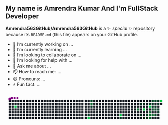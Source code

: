  ## My name is Amrendra Kumar And I'm FullStack Developer


**Amrendra563GitHub/Amrendra563GitHub** is a ✨ _special_ ✨ repository because its `README.md` (this file) appears on your GitHub profile.

- 🔭 I’m currently working on ...
- 🌱 I’m currently learning ...
- 👯 I’m looking to collaborate on ...
- 🤔 I’m looking for help with ...
- 💬 Ask me about ...
- 📫 How to reach me: ...
- 😄 Pronouns: ...
- ⚡ Fun fact: ...


<svg viewBox="-16 -32 880 192" width="880" height="192" xmlns="http://www.w3.org/2000/svg"><desc>Generated with https://github.com/Platane/snk</desc><style>:root{--cb:#1b1f230a;--cs:purple;--ce:#161b22;--c0:#161b22;--c1:#01311f;--c2:#034525;--c3:#0f6d31;--c4:#00c647}.c{shape-rendering:geometricPrecision;fill:var(--ce);stroke-width:1px;stroke:var(--cb);animation:none 23900ms linear infinite;width:12px;height:12px}@keyframes c0{96.64%{fill:var(--c4)}96.66%,100%{fill:var(--ce)}}.c.c0{fill:var(--c4);animation-name:c0}@keyframes c1{14.63%{fill:var(--c1)}14.65%,100%{fill:var(--ce)}}.c.c1{fill:var(--c1);animation-name:c1}@keyframes c2{84.51%{fill:var(--c4)}84.53%,100%{fill:var(--ce)}}.c.c2{fill:var(--c4);animation-name:c2}@keyframes c3{53.13%{fill:var(--c2)}53.15%,100%{fill:var(--ce)}}.c.c3{fill:var(--c2);animation-name:c3}@keyframes c4{53.55%{fill:var(--c3)}53.57%,100%{fill:var(--ce)}}.c.c4{fill:var(--c3);animation-name:c4}@keyframes c5{12.96%{fill:var(--c1)}12.98%,100%{fill:var(--ce)}}.c.c5{fill:var(--c1);animation-name:c5}@keyframes c6{79.49%{fill:var(--c4)}79.51%,100%{fill:var(--ce)}}.c.c6{fill:var(--c4);animation-name:c6}@keyframes c7{19.66%{fill:var(--c1)}19.68%,100%{fill:var(--ce)}}.c.c7{fill:var(--c1);animation-name:c7}@keyframes c8{61.08%{fill:var(--c3)}61.1%,100%{fill:var(--ce)}}.c.c8{fill:var(--c3);animation-name:c8}@keyframes c9{27.19%{fill:var(--c1)}27.21%,100%{fill:var(--ce)}}.c.c9{fill:var(--c1);animation-name:c9}@keyframes ca{25.51%{fill:var(--c1)}25.53%,100%{fill:var(--ce)}}.c.ca{fill:var(--c1);animation-name:ca}@keyframes cb{27.61%{fill:var(--c1)}27.63%,100%{fill:var(--ce)}}.c.cb{fill:var(--c1);animation-name:cb}@keyframes cc{67.77%{fill:var(--c4)}67.79%,100%{fill:var(--ce)}}.c.cc{fill:var(--c4);animation-name:cc}@keyframes cd{23%{fill:var(--c1)}23.02%,100%{fill:var(--ce)}}.c.cd{fill:var(--c1);animation-name:cd}@keyframes ce{43.09%{fill:var(--c2)}43.11%,100%{fill:var(--ce)}}.c.ce{fill:var(--c2);animation-name:ce}@keyframes cf{23.42%{fill:var(--c1)}23.44%,100%{fill:var(--ce)}}.c.cf{fill:var(--c1);animation-name:cf}@keyframes cg{28.44%{fill:var(--c1)}28.46%,100%{fill:var(--ce)}}.c.cg{fill:var(--c1);animation-name:cg}@keyframes ch{66.52%{fill:var(--c4)}66.54%,100%{fill:var(--ce)}}.c.ch{fill:var(--c4);animation-name:ch}@keyframes ci{63.17%{fill:var(--c3)}63.19%,100%{fill:var(--ce)}}.c.ci{fill:var(--c3);animation-name:ci}@keyframes cj{63.59%{fill:var(--c3)}63.61%,100%{fill:var(--ce)}}.c.cj{fill:var(--c3);animation-name:cj}@keyframes ck{64.84%{fill:var(--c3)}64.86%,100%{fill:var(--ce)}}.c.ck{fill:var(--c3);animation-name:ck}@keyframes cl{37.65%{fill:var(--c2)}37.67%,100%{fill:var(--ce)}}.c.cl{fill:var(--c2);animation-name:cl}@keyframes cm{28.86%{fill:var(--c1)}28.88%,100%{fill:var(--ce)}}.c.cm{fill:var(--c1);animation-name:cm}@keyframes cn{33.46%{fill:var(--c1)}33.48%,100%{fill:var(--ce)}}.c.cn{fill:var(--c1);animation-name:cn}@keyframes co{36.39%{fill:var(--c2)}36.41%,100%{fill:var(--ce)}}.c.co{fill:var(--c2);animation-name:co}@keyframes cp{64.01%{fill:var(--c3)}64.03%,100%{fill:var(--ce)}}.c.cp{fill:var(--c3);animation-name:cp}@keyframes cq{38.07%{fill:var(--c2)}38.09%,100%{fill:var(--ce)}}.c.cq{fill:var(--c2);animation-name:cq}@keyframes cr{33.88%{fill:var(--c1)}33.9%,100%{fill:var(--ce)}}.c.cr{fill:var(--c1);animation-name:cr}@keyframes cs{35.97%{fill:var(--c2)}35.99%,100%{fill:var(--ce)}}.c.cs{fill:var(--c2);animation-name:cs}@keyframes ct{40.16%{fill:var(--c2)}40.18%,100%{fill:var(--ce)}}.c.ct{fill:var(--c2);animation-name:ct}@keyframes cu{30.12%{fill:var(--c1)}30.14%,100%{fill:var(--ce)}}.c.cu{fill:var(--c1);animation-name:cu}@keyframes cv{29.7%{fill:var(--c1)}29.72%,100%{fill:var(--ce)}}.c.cv{fill:var(--c1);animation-name:cv}@keyframes cw{34.72%{fill:var(--c1)}34.74%,100%{fill:var(--ce)}}.c.cw{fill:var(--c1);animation-name:cw}@keyframes cx{35.14%{fill:var(--c1)}35.16%,100%{fill:var(--ce)}}.c.cx{fill:var(--c1);animation-name:cx}@keyframes cy{71.54%{fill:var(--c4)}71.56%,100%{fill:var(--ce)}}.c.cy{fill:var(--c4);animation-name:cy}.u{transform-origin:0 0;transform:scale(0,1);animation:none linear 23900ms infinite}@keyframes u0{12.96%{transform:scale(0.000,1)}12.98%,14.63%{transform:scale(0.063,1)}14.65%,19.66%{transform:scale(0.125,1)}19.68%,23%{transform:scale(0.188,1)}23.02%,23.42%{transform:scale(0.250,1)}23.44%,25.51%{transform:scale(0.313,1)}25.53%,27.19%{transform:scale(0.375,1)}27.21%,27.61%{transform:scale(0.438,1)}27.63%,28.44%{transform:scale(0.500,1)}28.46%,28.86%{transform:scale(0.563,1)}28.88%,29.7%{transform:scale(0.625,1)}29.72%,30.12%{transform:scale(0.688,1)}30.14%,33.46%{transform:scale(0.750,1)}33.48%,33.88%{transform:scale(0.813,1)}33.9%,34.72%{transform:scale(0.875,1)}34.74%,35.14%{transform:scale(0.938,1)}35.16%,100%{transform:scale(1.000,1)}}.u.u0{fill:var(--c1);animation-name:u0;transform-origin:0.0px 0}@keyframes u1{35.97%{transform:scale(0.000,1)}35.99%,36.39%{transform:scale(0.143,1)}36.41%,37.65%{transform:scale(0.286,1)}37.67%,38.07%{transform:scale(0.429,1)}38.09%,40.16%{transform:scale(0.571,1)}40.18%,43.09%{transform:scale(0.714,1)}43.11%,53.13%{transform:scale(0.857,1)}53.15%,100%{transform:scale(1.000,1)}}.u.u1{fill:var(--c2);animation-name:u1;transform-origin:387.7px 0}@keyframes u2{53.55%{transform:scale(0.000,1)}53.57%,61.08%{transform:scale(0.167,1)}61.1%,63.17%{transform:scale(0.333,1)}63.19%,63.59%{transform:scale(0.500,1)}63.61%,64.01%{transform:scale(0.667,1)}64.03%,64.84%{transform:scale(0.833,1)}64.86%,100%{transform:scale(1.000,1)}}.u.u2{fill:var(--c3);animation-name:u2;transform-origin:557.3px 0}@keyframes u3{66.52%{transform:scale(0.000,1)}66.54%,67.77%{transform:scale(0.167,1)}67.79%,71.54%{transform:scale(0.333,1)}71.56%,79.49%{transform:scale(0.500,1)}79.51%,84.51%{transform:scale(0.667,1)}84.53%,96.64%{transform:scale(0.833,1)}96.66%,100%{transform:scale(1.000,1)}}.u.u3{fill:var(--c4);animation-name:u3;transform-origin:702.6px 0}.s{shape-rendering:geometricPrecision;fill:var(--cs);animation:none linear 23900ms infinite}@keyframes s0{0%,99.58%{transform:translate(0px,-16px)}0.42%{transform:translate(0px,0px)}11.72%{transform:translate(432px,0px)}12.55%{transform:translate(432px,32px)}12.97%{transform:translate(448px,32px)}13.39%{transform:translate(448px,48px)}13.81%{transform:translate(432px,48px)}14.64%,84.1%{transform:translate(432px,80px)}18.83%{transform:translate(592px,80px)}19.25%{transform:translate(592px,96px)}23.43%{transform:translate(752px,96px)}23.85%,42.26%{transform:translate(752px,112px)}24.27%{transform:translate(736px,112px)}25.1%{transform:translate(736px,80px)}25.52%{transform:translate(720px,80px)}27.2%{transform:translate(720px,16px)}29.71%{transform:translate(816px,16px)}30.54%{transform:translate(816px,-16px)}31.8%{transform:translate(768px,-16px)}32.64%{transform:translate(768px,16px)}33.05%{transform:translate(784px,16px)}33.47%{transform:translate(784px,32px)}34.31%{transform:translate(816px,32px)}35.15%{transform:translate(816px,64px)}35.56%{transform:translate(800px,64px)}35.98%{transform:translate(800px,48px)}36.4%{transform:translate(784px,48px)}37.66%{transform:translate(784px,0px)}38.08%{transform:translate(800px,0px)}40.59%{transform:translate(800px,96px)}41%,64.44%{transform:translate(784px,96px)}41.42%{transform:translate(784px,112px)}45.19%{transform:translate(752px,0px)}53.14%{transform:translate(448px,0px)}53.56%{transform:translate(448px,16px)}60.25%{transform:translate(704px,16px)}61.09%{transform:translate(704px,48px)}61.51%{transform:translate(720px,48px)}61.92%{transform:translate(720px,64px)}63.18%{transform:translate(768px,64px)}63.6%{transform:translate(768px,80px)}64.02%{transform:translate(784px,80px)}64.85%{transform:translate(768px,96px)}66.53%{transform:translate(768px,32px)}67.36%{transform:translate(736px,32px)}67.78%{transform:translate(736px,48px)}70.29%{transform:translate(832px,48px)}71.55%{transform:translate(832px,0px)}77.41%{transform:translate(608px,0px)}79.5%{transform:translate(608px,80px)}84.52%{transform:translate(432px,96px)}84.94%{transform:translate(416px,96px)}86.61%{transform:translate(416px,32px)}96.65%{transform:translate(32px,32px)}97.49%{transform:translate(32px,0px)}97.91%{transform:translate(48px,0px)}98.33%{transform:translate(48px,-16px)}}.s.s0{transform:translate(0px,-16px);animation-name:s0}@keyframes s1{0%,99.58%{transform:translate(16px,-16px)}0.42%{transform:translate(0px,-16px)}0.84%{transform:translate(0px,0px)}12.13%{transform:translate(432px,0px)}12.97%{transform:translate(432px,32px)}13.39%{transform:translate(448px,32px)}13.81%{transform:translate(448px,48px)}14.23%{transform:translate(432px,48px)}15.06%,84.52%{transform:translate(432px,80px)}19.25%{transform:translate(592px,80px)}19.67%{transform:translate(592px,96px)}23.85%{transform:translate(752px,96px)}24.27%,42.68%{transform:translate(752px,112px)}24.69%{transform:translate(736px,112px)}25.52%{transform:translate(736px,80px)}25.94%{transform:translate(720px,80px)}27.62%{transform:translate(720px,16px)}30.13%{transform:translate(816px,16px)}30.96%{transform:translate(816px,-16px)}32.22%{transform:translate(768px,-16px)}33.05%{transform:translate(768px,16px)}33.47%{transform:translate(784px,16px)}33.89%{transform:translate(784px,32px)}34.73%{transform:translate(816px,32px)}35.56%{transform:translate(816px,64px)}35.98%{transform:translate(800px,64px)}36.4%{transform:translate(800px,48px)}36.82%{transform:translate(784px,48px)}38.08%{transform:translate(784px,0px)}38.49%{transform:translate(800px,0px)}41%{transform:translate(800px,96px)}41.42%,64.85%{transform:translate(784px,96px)}41.84%{transform:translate(784px,112px)}45.61%{transform:translate(752px,0px)}53.56%{transform:translate(448px,0px)}53.97%{transform:translate(448px,16px)}60.67%{transform:translate(704px,16px)}61.51%{transform:translate(704px,48px)}61.92%{transform:translate(720px,48px)}62.34%{transform:translate(720px,64px)}63.6%{transform:translate(768px,64px)}64.02%{transform:translate(768px,80px)}64.44%{transform:translate(784px,80px)}65.27%{transform:translate(768px,96px)}66.95%{transform:translate(768px,32px)}67.78%{transform:translate(736px,32px)}68.2%{transform:translate(736px,48px)}70.71%{transform:translate(832px,48px)}71.97%{transform:translate(832px,0px)}77.82%{transform:translate(608px,0px)}79.92%{transform:translate(608px,80px)}84.94%{transform:translate(432px,96px)}85.36%{transform:translate(416px,96px)}87.03%{transform:translate(416px,32px)}97.07%{transform:translate(32px,32px)}97.91%{transform:translate(32px,0px)}98.33%{transform:translate(48px,0px)}98.74%{transform:translate(48px,-16px)}}.s.s1{transform:translate(16px,-16px);animation-name:s1}@keyframes s2{0%,99.58%{transform:translate(32px,-16px)}0.84%{transform:translate(0px,-16px)}1.26%{transform:translate(0px,0px)}12.55%{transform:translate(432px,0px)}13.39%{transform:translate(432px,32px)}13.81%{transform:translate(448px,32px)}14.23%{transform:translate(448px,48px)}14.64%{transform:translate(432px,48px)}15.48%,84.94%{transform:translate(432px,80px)}19.67%{transform:translate(592px,80px)}20.08%{transform:translate(592px,96px)}24.27%{transform:translate(752px,96px)}24.69%,43.1%{transform:translate(752px,112px)}25.1%{transform:translate(736px,112px)}25.94%{transform:translate(736px,80px)}26.36%{transform:translate(720px,80px)}28.03%{transform:translate(720px,16px)}30.54%{transform:translate(816px,16px)}31.38%{transform:translate(816px,-16px)}32.64%{transform:translate(768px,-16px)}33.47%{transform:translate(768px,16px)}33.89%{transform:translate(784px,16px)}34.31%{transform:translate(784px,32px)}35.15%{transform:translate(816px,32px)}35.98%{transform:translate(816px,64px)}36.4%{transform:translate(800px,64px)}36.82%{transform:translate(800px,48px)}37.24%{transform:translate(784px,48px)}38.49%{transform:translate(784px,0px)}38.91%{transform:translate(800px,0px)}41.42%{transform:translate(800px,96px)}41.84%,65.27%{transform:translate(784px,96px)}42.26%{transform:translate(784px,112px)}46.03%{transform:translate(752px,0px)}53.97%{transform:translate(448px,0px)}54.39%{transform:translate(448px,16px)}61.09%{transform:translate(704px,16px)}61.92%{transform:translate(704px,48px)}62.34%{transform:translate(720px,48px)}62.76%{transform:translate(720px,64px)}64.02%{transform:translate(768px,64px)}64.44%{transform:translate(768px,80px)}64.85%{transform:translate(784px,80px)}65.69%{transform:translate(768px,96px)}67.36%{transform:translate(768px,32px)}68.2%{transform:translate(736px,32px)}68.62%{transform:translate(736px,48px)}71.13%{transform:translate(832px,48px)}72.38%{transform:translate(832px,0px)}78.24%{transform:translate(608px,0px)}80.33%{transform:translate(608px,80px)}85.36%{transform:translate(432px,96px)}85.77%{transform:translate(416px,96px)}87.45%{transform:translate(416px,32px)}97.49%{transform:translate(32px,32px)}98.33%{transform:translate(32px,0px)}98.74%{transform:translate(48px,0px)}99.16%{transform:translate(48px,-16px)}}.s.s2{transform:translate(32px,-16px);animation-name:s2}@keyframes s3{0%,99.58%{transform:translate(48px,-16px)}1.26%{transform:translate(0px,-16px)}1.67%{transform:translate(0px,0px)}12.97%{transform:translate(432px,0px)}13.81%{transform:translate(432px,32px)}14.23%{transform:translate(448px,32px)}14.64%{transform:translate(448px,48px)}15.06%{transform:translate(432px,48px)}15.9%,85.36%{transform:translate(432px,80px)}20.08%{transform:translate(592px,80px)}20.5%{transform:translate(592px,96px)}24.69%{transform:translate(752px,96px)}25.1%,43.51%{transform:translate(752px,112px)}25.52%{transform:translate(736px,112px)}26.36%{transform:translate(736px,80px)}26.78%{transform:translate(720px,80px)}28.45%{transform:translate(720px,16px)}30.96%{transform:translate(816px,16px)}31.8%{transform:translate(816px,-16px)}33.05%{transform:translate(768px,-16px)}33.89%{transform:translate(768px,16px)}34.31%{transform:translate(784px,16px)}34.73%{transform:translate(784px,32px)}35.56%{transform:translate(816px,32px)}36.4%{transform:translate(816px,64px)}36.82%{transform:translate(800px,64px)}37.24%{transform:translate(800px,48px)}37.66%{transform:translate(784px,48px)}38.91%{transform:translate(784px,0px)}39.33%{transform:translate(800px,0px)}41.84%{transform:translate(800px,96px)}42.26%,65.69%{transform:translate(784px,96px)}42.68%{transform:translate(784px,112px)}46.44%{transform:translate(752px,0px)}54.39%{transform:translate(448px,0px)}54.81%{transform:translate(448px,16px)}61.51%{transform:translate(704px,16px)}62.34%{transform:translate(704px,48px)}62.76%{transform:translate(720px,48px)}63.18%{transform:translate(720px,64px)}64.44%{transform:translate(768px,64px)}64.85%{transform:translate(768px,80px)}65.27%{transform:translate(784px,80px)}66.11%{transform:translate(768px,96px)}67.78%{transform:translate(768px,32px)}68.62%{transform:translate(736px,32px)}69.04%{transform:translate(736px,48px)}71.55%{transform:translate(832px,48px)}72.8%{transform:translate(832px,0px)}78.66%{transform:translate(608px,0px)}80.75%{transform:translate(608px,80px)}85.77%{transform:translate(432px,96px)}86.19%{transform:translate(416px,96px)}87.87%{transform:translate(416px,32px)}97.91%{transform:translate(32px,32px)}98.74%{transform:translate(32px,0px)}99.16%{transform:translate(48px,0px)}}.s.s3{transform:translate(48px,-16px);animation-name:s3}</style><rect class="c" x="2" y="2" rx="2" ry="2"/><rect class="c" x="2" y="18" rx="2" ry="2"/><rect class="c" x="2" y="34" rx="2" ry="2"/><rect class="c" x="2" y="50" rx="2" ry="2"/><rect class="c" x="2" y="66" rx="2" ry="2"/><rect class="c" x="2" y="82" rx="2" ry="2"/><rect class="c" x="2" y="98" rx="2" ry="2"/><rect class="c" x="18" y="2" rx="2" ry="2"/><rect class="c" x="18" y="18" rx="2" ry="2"/><rect class="c" x="18" y="34" rx="2" ry="2"/><rect class="c" x="18" y="50" rx="2" ry="2"/><rect class="c" x="18" y="66" rx="2" ry="2"/><rect class="c" x="18" y="82" rx="2" ry="2"/><rect class="c" x="18" y="98" rx="2" ry="2"/><rect class="c" x="34" y="2" rx="2" ry="2"/><rect class="c" x="34" y="18" rx="2" ry="2"/><rect class="c c0" x="34" y="34" rx="2" ry="2"/><rect class="c" x="34" y="50" rx="2" ry="2"/><rect class="c" x="34" y="66" rx="2" ry="2"/><rect class="c" x="34" y="82" rx="2" ry="2"/><rect class="c" x="34" y="98" rx="2" ry="2"/><rect class="c" x="50" y="2" rx="2" ry="2"/><rect class="c" x="50" y="18" rx="2" ry="2"/><rect class="c" x="50" y="34" rx="2" ry="2"/><rect class="c" x="50" y="50" rx="2" ry="2"/><rect class="c" x="50" y="66" rx="2" ry="2"/><rect class="c" x="50" y="82" rx="2" ry="2"/><rect class="c" x="50" y="98" rx="2" ry="2"/><rect class="c" x="66" y="2" rx="2" ry="2"/><rect class="c" x="66" y="18" rx="2" ry="2"/><rect class="c" x="66" y="34" rx="2" ry="2"/><rect class="c" x="66" y="50" rx="2" ry="2"/><rect class="c" x="66" y="66" rx="2" ry="2"/><rect class="c" x="66" y="82" rx="2" ry="2"/><rect class="c" x="66" y="98" rx="2" ry="2"/><rect class="c" x="82" y="2" rx="2" ry="2"/><rect class="c" x="82" y="18" rx="2" ry="2"/><rect class="c" x="82" y="34" rx="2" ry="2"/><rect class="c" x="82" y="50" rx="2" ry="2"/><rect class="c" x="82" y="66" rx="2" ry="2"/><rect class="c" x="82" y="82" rx="2" ry="2"/><rect class="c" x="82" y="98" rx="2" ry="2"/><rect class="c" x="98" y="2" rx="2" ry="2"/><rect class="c" x="98" y="18" rx="2" ry="2"/><rect class="c" x="98" y="34" rx="2" ry="2"/><rect class="c" x="98" y="50" rx="2" ry="2"/><rect class="c" x="98" y="66" rx="2" ry="2"/><rect class="c" x="98" y="82" rx="2" ry="2"/><rect class="c" x="98" y="98" rx="2" ry="2"/><rect class="c" x="114" y="2" rx="2" ry="2"/><rect class="c" x="114" y="18" rx="2" ry="2"/><rect class="c" x="114" y="34" rx="2" ry="2"/><rect class="c" x="114" y="50" rx="2" ry="2"/><rect class="c" x="114" y="66" rx="2" ry="2"/><rect class="c" x="114" y="82" rx="2" ry="2"/><rect class="c" x="114" y="98" rx="2" ry="2"/><rect class="c" x="130" y="2" rx="2" ry="2"/><rect class="c" x="130" y="18" rx="2" ry="2"/><rect class="c" x="130" y="34" rx="2" ry="2"/><rect class="c" x="130" y="50" rx="2" ry="2"/><rect class="c" x="130" y="66" rx="2" ry="2"/><rect class="c" x="130" y="82" rx="2" ry="2"/><rect class="c" x="130" y="98" rx="2" ry="2"/><rect class="c" x="146" y="2" rx="2" ry="2"/><rect class="c" x="146" y="18" rx="2" ry="2"/><rect class="c" x="146" y="34" rx="2" ry="2"/><rect class="c" x="146" y="50" rx="2" ry="2"/><rect class="c" x="146" y="66" rx="2" ry="2"/><rect class="c" x="146" y="82" rx="2" ry="2"/><rect class="c" x="146" y="98" rx="2" ry="2"/><rect class="c" x="162" y="2" rx="2" ry="2"/><rect class="c" x="162" y="18" rx="2" ry="2"/><rect class="c" x="162" y="34" rx="2" ry="2"/><rect class="c" x="162" y="50" rx="2" ry="2"/><rect class="c" x="162" y="66" rx="2" ry="2"/><rect class="c" x="162" y="82" rx="2" ry="2"/><rect class="c" x="162" y="98" rx="2" ry="2"/><rect class="c" x="178" y="2" rx="2" ry="2"/><rect class="c" x="178" y="18" rx="2" ry="2"/><rect class="c" x="178" y="34" rx="2" ry="2"/><rect class="c" x="178" y="50" rx="2" ry="2"/><rect class="c" x="178" y="66" rx="2" ry="2"/><rect class="c" x="178" y="82" rx="2" ry="2"/><rect class="c" x="178" y="98" rx="2" ry="2"/><rect class="c" x="194" y="2" rx="2" ry="2"/><rect class="c" x="194" y="18" rx="2" ry="2"/><rect class="c" x="194" y="34" rx="2" ry="2"/><rect class="c" x="194" y="50" rx="2" ry="2"/><rect class="c" x="194" y="66" rx="2" ry="2"/><rect class="c" x="194" y="82" rx="2" ry="2"/><rect class="c" x="194" y="98" rx="2" ry="2"/><rect class="c" x="210" y="2" rx="2" ry="2"/><rect class="c" x="210" y="18" rx="2" ry="2"/><rect class="c" x="210" y="34" rx="2" ry="2"/><rect class="c" x="210" y="50" rx="2" ry="2"/><rect class="c" x="210" y="66" rx="2" ry="2"/><rect class="c" x="210" y="82" rx="2" ry="2"/><rect class="c" x="210" y="98" rx="2" ry="2"/><rect class="c" x="226" y="2" rx="2" ry="2"/><rect class="c" x="226" y="18" rx="2" ry="2"/><rect class="c" x="226" y="34" rx="2" ry="2"/><rect class="c" x="226" y="50" rx="2" ry="2"/><rect class="c" x="226" y="66" rx="2" ry="2"/><rect class="c" x="226" y="82" rx="2" ry="2"/><rect class="c" x="226" y="98" rx="2" ry="2"/><rect class="c" x="242" y="2" rx="2" ry="2"/><rect class="c" x="242" y="18" rx="2" ry="2"/><rect class="c" x="242" y="34" rx="2" ry="2"/><rect class="c" x="242" y="50" rx="2" ry="2"/><rect class="c" x="242" y="66" rx="2" ry="2"/><rect class="c" x="242" y="82" rx="2" ry="2"/><rect class="c" x="242" y="98" rx="2" ry="2"/><rect class="c" x="258" y="2" rx="2" ry="2"/><rect class="c" x="258" y="18" rx="2" ry="2"/><rect class="c" x="258" y="34" rx="2" ry="2"/><rect class="c" x="258" y="50" rx="2" ry="2"/><rect class="c" x="258" y="66" rx="2" ry="2"/><rect class="c" x="258" y="82" rx="2" ry="2"/><rect class="c" x="258" y="98" rx="2" ry="2"/><rect class="c" x="274" y="2" rx="2" ry="2"/><rect class="c" x="274" y="18" rx="2" ry="2"/><rect class="c" x="274" y="34" rx="2" ry="2"/><rect class="c" x="274" y="50" rx="2" ry="2"/><rect class="c" x="274" y="66" rx="2" ry="2"/><rect class="c" x="274" y="82" rx="2" ry="2"/><rect class="c" x="274" y="98" rx="2" ry="2"/><rect class="c" x="290" y="2" rx="2" ry="2"/><rect class="c" x="290" y="18" rx="2" ry="2"/><rect class="c" x="290" y="34" rx="2" ry="2"/><rect class="c" x="290" y="50" rx="2" ry="2"/><rect class="c" x="290" y="66" rx="2" ry="2"/><rect class="c" x="290" y="82" rx="2" ry="2"/><rect class="c" x="290" y="98" rx="2" ry="2"/><rect class="c" x="306" y="2" rx="2" ry="2"/><rect class="c" x="306" y="18" rx="2" ry="2"/><rect class="c" x="306" y="34" rx="2" ry="2"/><rect class="c" x="306" y="50" rx="2" ry="2"/><rect class="c" x="306" y="66" rx="2" ry="2"/><rect class="c" x="306" y="82" rx="2" ry="2"/><rect class="c" x="306" y="98" rx="2" ry="2"/><rect class="c" x="322" y="2" rx="2" ry="2"/><rect class="c" x="322" y="18" rx="2" ry="2"/><rect class="c" x="322" y="34" rx="2" ry="2"/><rect class="c" x="322" y="50" rx="2" ry="2"/><rect class="c" x="322" y="66" rx="2" ry="2"/><rect class="c" x="322" y="82" rx="2" ry="2"/><rect class="c" x="322" y="98" rx="2" ry="2"/><rect class="c" x="338" y="2" rx="2" ry="2"/><rect class="c" x="338" y="18" rx="2" ry="2"/><rect class="c" x="338" y="34" rx="2" ry="2"/><rect class="c" x="338" y="50" rx="2" ry="2"/><rect class="c" x="338" y="66" rx="2" ry="2"/><rect class="c" x="338" y="82" rx="2" ry="2"/><rect class="c" x="338" y="98" rx="2" ry="2"/><rect class="c" x="354" y="2" rx="2" ry="2"/><rect class="c" x="354" y="18" rx="2" ry="2"/><rect class="c" x="354" y="34" rx="2" ry="2"/><rect class="c" x="354" y="50" rx="2" ry="2"/><rect class="c" x="354" y="66" rx="2" ry="2"/><rect class="c" x="354" y="82" rx="2" ry="2"/><rect class="c" x="354" y="98" rx="2" ry="2"/><rect class="c" x="370" y="2" rx="2" ry="2"/><rect class="c" x="370" y="18" rx="2" ry="2"/><rect class="c" x="370" y="34" rx="2" ry="2"/><rect class="c" x="370" y="50" rx="2" ry="2"/><rect class="c" x="370" y="66" rx="2" ry="2"/><rect class="c" x="370" y="82" rx="2" ry="2"/><rect class="c" x="370" y="98" rx="2" ry="2"/><rect class="c" x="386" y="2" rx="2" ry="2"/><rect class="c" x="386" y="18" rx="2" ry="2"/><rect class="c" x="386" y="34" rx="2" ry="2"/><rect class="c" x="386" y="50" rx="2" ry="2"/><rect class="c" x="386" y="66" rx="2" ry="2"/><rect class="c" x="386" y="82" rx="2" ry="2"/><rect class="c" x="386" y="98" rx="2" ry="2"/><rect class="c" x="402" y="2" rx="2" ry="2"/><rect class="c" x="402" y="18" rx="2" ry="2"/><rect class="c" x="402" y="34" rx="2" ry="2"/><rect class="c" x="402" y="50" rx="2" ry="2"/><rect class="c" x="402" y="66" rx="2" ry="2"/><rect class="c" x="402" y="82" rx="2" ry="2"/><rect class="c" x="402" y="98" rx="2" ry="2"/><rect class="c" x="418" y="2" rx="2" ry="2"/><rect class="c" x="418" y="18" rx="2" ry="2"/><rect class="c" x="418" y="34" rx="2" ry="2"/><rect class="c" x="418" y="50" rx="2" ry="2"/><rect class="c" x="418" y="66" rx="2" ry="2"/><rect class="c" x="418" y="82" rx="2" ry="2"/><rect class="c" x="418" y="98" rx="2" ry="2"/><rect class="c" x="434" y="2" rx="2" ry="2"/><rect class="c" x="434" y="18" rx="2" ry="2"/><rect class="c" x="434" y="34" rx="2" ry="2"/><rect class="c" x="434" y="50" rx="2" ry="2"/><rect class="c" x="434" y="66" rx="2" ry="2"/><rect class="c c1" x="434" y="82" rx="2" ry="2"/><rect class="c c2" x="434" y="98" rx="2" ry="2"/><rect class="c c3" x="450" y="2" rx="2" ry="2"/><rect class="c c4" x="450" y="18" rx="2" ry="2"/><rect class="c c5" x="450" y="34" rx="2" ry="2"/><rect class="c" x="450" y="50" rx="2" ry="2"/><rect class="c" x="450" y="66" rx="2" ry="2"/><rect class="c" x="450" y="82" rx="2" ry="2"/><rect class="c" x="450" y="98" rx="2" ry="2"/><rect class="c" x="466" y="2" rx="2" ry="2"/><rect class="c" x="466" y="18" rx="2" ry="2"/><rect class="c" x="466" y="34" rx="2" ry="2"/><rect class="c" x="466" y="50" rx="2" ry="2"/><rect class="c" x="466" y="66" rx="2" ry="2"/><rect class="c" x="466" y="82" rx="2" ry="2"/><rect class="c" x="466" y="98" rx="2" ry="2"/><rect class="c" x="482" y="2" rx="2" ry="2"/><rect class="c" x="482" y="18" rx="2" ry="2"/><rect class="c" x="482" y="34" rx="2" ry="2"/><rect class="c" x="482" y="50" rx="2" ry="2"/><rect class="c" x="482" y="66" rx="2" ry="2"/><rect class="c" x="482" y="82" rx="2" ry="2"/><rect class="c" x="482" y="98" rx="2" ry="2"/><rect class="c" x="498" y="2" rx="2" ry="2"/><rect class="c" x="498" y="18" rx="2" ry="2"/><rect class="c" x="498" y="34" rx="2" ry="2"/><rect class="c" x="498" y="50" rx="2" ry="2"/><rect class="c" x="498" y="66" rx="2" ry="2"/><rect class="c" x="498" y="82" rx="2" ry="2"/><rect class="c" x="498" y="98" rx="2" ry="2"/><rect class="c" x="514" y="2" rx="2" ry="2"/><rect class="c" x="514" y="18" rx="2" ry="2"/><rect class="c" x="514" y="34" rx="2" ry="2"/><rect class="c" x="514" y="50" rx="2" ry="2"/><rect class="c" x="514" y="66" rx="2" ry="2"/><rect class="c" x="514" y="82" rx="2" ry="2"/><rect class="c" x="514" y="98" rx="2" ry="2"/><rect class="c" x="530" y="2" rx="2" ry="2"/><rect class="c" x="530" y="18" rx="2" ry="2"/><rect class="c" x="530" y="34" rx="2" ry="2"/><rect class="c" x="530" y="50" rx="2" ry="2"/><rect class="c" x="530" y="66" rx="2" ry="2"/><rect class="c" x="530" y="82" rx="2" ry="2"/><rect class="c" x="530" y="98" rx="2" ry="2"/><rect class="c" x="546" y="2" rx="2" ry="2"/><rect class="c" x="546" y="18" rx="2" ry="2"/><rect class="c" x="546" y="34" rx="2" ry="2"/><rect class="c" x="546" y="50" rx="2" ry="2"/><rect class="c" x="546" y="66" rx="2" ry="2"/><rect class="c" x="546" y="82" rx="2" ry="2"/><rect class="c" x="546" y="98" rx="2" ry="2"/><rect class="c" x="562" y="2" rx="2" ry="2"/><rect class="c" x="562" y="18" rx="2" ry="2"/><rect class="c" x="562" y="34" rx="2" ry="2"/><rect class="c" x="562" y="50" rx="2" ry="2"/><rect class="c" x="562" y="66" rx="2" ry="2"/><rect class="c" x="562" y="82" rx="2" ry="2"/><rect class="c" x="562" y="98" rx="2" ry="2"/><rect class="c" x="578" y="2" rx="2" ry="2"/><rect class="c" x="578" y="18" rx="2" ry="2"/><rect class="c" x="578" y="34" rx="2" ry="2"/><rect class="c" x="578" y="50" rx="2" ry="2"/><rect class="c" x="578" y="66" rx="2" ry="2"/><rect class="c" x="578" y="82" rx="2" ry="2"/><rect class="c" x="578" y="98" rx="2" ry="2"/><rect class="c" x="594" y="2" rx="2" ry="2"/><rect class="c" x="594" y="18" rx="2" ry="2"/><rect class="c" x="594" y="34" rx="2" ry="2"/><rect class="c" x="594" y="50" rx="2" ry="2"/><rect class="c" x="594" y="66" rx="2" ry="2"/><rect class="c" x="594" y="82" rx="2" ry="2"/><rect class="c" x="594" y="98" rx="2" ry="2"/><rect class="c" x="610" y="2" rx="2" ry="2"/><rect class="c" x="610" y="18" rx="2" ry="2"/><rect class="c" x="610" y="34" rx="2" ry="2"/><rect class="c" x="610" y="50" rx="2" ry="2"/><rect class="c" x="610" y="66" rx="2" ry="2"/><rect class="c c6" x="610" y="82" rx="2" ry="2"/><rect class="c c7" x="610" y="98" rx="2" ry="2"/><rect class="c" x="626" y="2" rx="2" ry="2"/><rect class="c" x="626" y="18" rx="2" ry="2"/><rect class="c" x="626" y="34" rx="2" ry="2"/><rect class="c" x="626" y="50" rx="2" ry="2"/><rect class="c" x="626" y="66" rx="2" ry="2"/><rect class="c" x="626" y="82" rx="2" ry="2"/><rect class="c" x="626" y="98" rx="2" ry="2"/><rect class="c" x="642" y="2" rx="2" ry="2"/><rect class="c" x="642" y="18" rx="2" ry="2"/><rect class="c" x="642" y="34" rx="2" ry="2"/><rect class="c" x="642" y="50" rx="2" ry="2"/><rect class="c" x="642" y="66" rx="2" ry="2"/><rect class="c" x="642" y="82" rx="2" ry="2"/><rect class="c" x="642" y="98" rx="2" ry="2"/><rect class="c" x="658" y="2" rx="2" ry="2"/><rect class="c" x="658" y="18" rx="2" ry="2"/><rect class="c" x="658" y="34" rx="2" ry="2"/><rect class="c" x="658" y="50" rx="2" ry="2"/><rect class="c" x="658" y="66" rx="2" ry="2"/><rect class="c" x="658" y="82" rx="2" ry="2"/><rect class="c" x="658" y="98" rx="2" ry="2"/><rect class="c" x="674" y="2" rx="2" ry="2"/><rect class="c" x="674" y="18" rx="2" ry="2"/><rect class="c" x="674" y="34" rx="2" ry="2"/><rect class="c" x="674" y="50" rx="2" ry="2"/><rect class="c" x="674" y="66" rx="2" ry="2"/><rect class="c" x="674" y="82" rx="2" ry="2"/><rect class="c" x="674" y="98" rx="2" ry="2"/><rect class="c" x="690" y="2" rx="2" ry="2"/><rect class="c" x="690" y="18" rx="2" ry="2"/><rect class="c" x="690" y="34" rx="2" ry="2"/><rect class="c" x="690" y="50" rx="2" ry="2"/><rect class="c" x="690" y="66" rx="2" ry="2"/><rect class="c" x="690" y="82" rx="2" ry="2"/><rect class="c" x="690" y="98" rx="2" ry="2"/><rect class="c" x="706" y="2" rx="2" ry="2"/><rect class="c" x="706" y="18" rx="2" ry="2"/><rect class="c" x="706" y="34" rx="2" ry="2"/><rect class="c c8" x="706" y="50" rx="2" ry="2"/><rect class="c" x="706" y="66" rx="2" ry="2"/><rect class="c" x="706" y="82" rx="2" ry="2"/><rect class="c" x="706" y="98" rx="2" ry="2"/><rect class="c" x="722" y="2" rx="2" ry="2"/><rect class="c c9" x="722" y="18" rx="2" ry="2"/><rect class="c" x="722" y="34" rx="2" ry="2"/><rect class="c" x="722" y="50" rx="2" ry="2"/><rect class="c" x="722" y="66" rx="2" ry="2"/><rect class="c ca" x="722" y="82" rx="2" ry="2"/><rect class="c" x="722" y="98" rx="2" ry="2"/><rect class="c" x="738" y="2" rx="2" ry="2"/><rect class="c cb" x="738" y="18" rx="2" ry="2"/><rect class="c" x="738" y="34" rx="2" ry="2"/><rect class="c cc" x="738" y="50" rx="2" ry="2"/><rect class="c" x="738" y="66" rx="2" ry="2"/><rect class="c" x="738" y="82" rx="2" ry="2"/><rect class="c cd" x="738" y="98" rx="2" ry="2"/><rect class="c" x="754" y="2" rx="2" ry="2"/><rect class="c" x="754" y="18" rx="2" ry="2"/><rect class="c" x="754" y="34" rx="2" ry="2"/><rect class="c" x="754" y="50" rx="2" ry="2"/><rect class="c" x="754" y="66" rx="2" ry="2"/><rect class="c ce" x="754" y="82" rx="2" ry="2"/><rect class="c cf" x="754" y="98" rx="2" ry="2"/><rect class="c" x="770" y="2" rx="2" ry="2"/><rect class="c cg" x="770" y="18" rx="2" ry="2"/><rect class="c ch" x="770" y="34" rx="2" ry="2"/><rect class="c" x="770" y="50" rx="2" ry="2"/><rect class="c ci" x="770" y="66" rx="2" ry="2"/><rect class="c cj" x="770" y="82" rx="2" ry="2"/><rect class="c ck" x="770" y="98" rx="2" ry="2"/><rect class="c cl" x="786" y="2" rx="2" ry="2"/><rect class="c cm" x="786" y="18" rx="2" ry="2"/><rect class="c cn" x="786" y="34" rx="2" ry="2"/><rect class="c co" x="786" y="50" rx="2" ry="2"/><rect class="c" x="786" y="66" rx="2" ry="2"/><rect class="c cp" x="786" y="82" rx="2" ry="2"/><rect class="c" x="786" y="98" rx="2" ry="2"/><rect class="c cq" x="802" y="2" rx="2" ry="2"/><rect class="c" x="802" y="18" rx="2" ry="2"/><rect class="c cr" x="802" y="34" rx="2" ry="2"/><rect class="c cs" x="802" y="50" rx="2" ry="2"/><rect class="c" x="802" y="66" rx="2" ry="2"/><rect class="c ct" x="802" y="82" rx="2" ry="2"/><rect class="c" x="802" y="98" rx="2" ry="2"/><rect class="c cu" x="818" y="2" rx="2" ry="2"/><rect class="c cv" x="818" y="18" rx="2" ry="2"/><rect class="c" x="818" y="34" rx="2" ry="2"/><rect class="c cw" x="818" y="50" rx="2" ry="2"/><rect class="c cx" x="818" y="66" rx="2" ry="2"/><rect class="c" x="818" y="82" rx="2" ry="2"/><rect class="c" x="818" y="98" rx="2" ry="2"/><rect class="c cy" x="834" y="2" rx="2" ry="2"/><rect class="c" x="834" y="18" rx="2" ry="2"/><rect class="u u0" height="12" width="388.3" x="0.0" y="144"/><rect class="u u1" height="12" width="170.2" x="387.7" y="144"/><rect class="u u2" height="12" width="146.0" x="557.3" y="144"/><rect class="u u3" height="12" width="146.0" x="702.6" y="144"/><rect class="s s0" x="0.8" y="0.8" width="14.4" height="14.4" rx="4.5" ry="4.5"/><rect class="s s1" x="1.8" y="1.8" width="12.3" height="12.3" rx="4.1" ry="4.1"/><rect class="s s2" x="2.6" y="2.6" width="10.8" height="10.8" rx="3.6" ry="3.6"/><rect class="s s3" x="3.0" y="3.0" width="9.9" height="9.9" rx="3.3" ry="3.3"/></svg>
